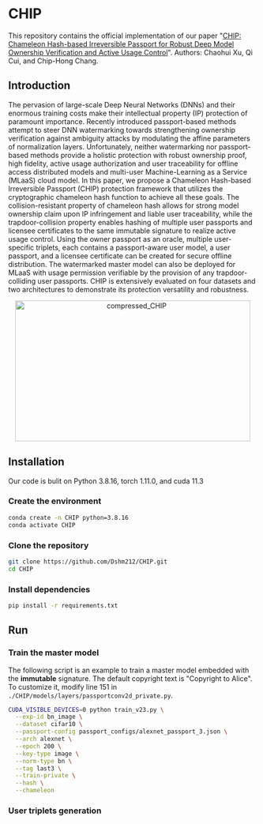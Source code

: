 # CHIP
This repository contains the official implementation of our paper "[CHIP: Chameleon Hash-based Irreversible Passport for Robust Deep Model Ownership Verification and Active Usage Control](https://arxiv.org/abs/2505.24536)". Authors: Chaohui Xu, Qi Cui, and Chip-Hong Chang.

## Introduction
The pervasion of large-scale Deep Neural Networks (DNNs) and their enormous training costs make their intellectual property (IP) protection of paramount importance. Recently introduced passport-based methods attempt to steer DNN watermarking towards strengthening ownership verification against ambiguity attacks by modulating the affine parameters of normalization layers. Unfortunately, neither watermarking nor passport-based methods provide a holistic protection with robust ownership proof, high fidelity, active usage authorization and user traceability for offline access distributed models and multi-user Machine-Learning as a Service (MLaaS) cloud model. In this paper, we propose a Chameleon Hash-based Irreversible Passport (CHIP) protection framework that utilizes the cryptographic chameleon hash function to achieve all these goals. The collision-resistant property of chameleon hash allows for strong model ownership claim upon IP infringement and liable user traceability, while the trapdoor-collision property enables hashing of multiple user passports and licensee certificates to the same immutable signature to realize active usage control. Using the owner passport as an oracle, multiple user-specific triplets, each contains a passport-aware user model, a user passport, and a licensee certificate can be created for secure offline distribution. The watermarked master model can also be deployed for MLaaS with usage permission verifiable by the provision of any trapdoor-colliding user passports. CHIP is extensively evaluated on four datasets and two architectures to demonstrate its protection versatility and robustness.
<div align="center">
  <img width="476" height="285" alt="compressed_CHIP" src="https://github.com/user-attachments/assets/6ca830d6-b1f2-47d9-8d6f-12ef6b3ee03b" />
</div>

## Installation
Our code is bulit on Python 3.8.16, torch 1.11.0, and cuda 11.3
### Create the environment
```bash
conda create -n CHIP python=3.8.16
conda activate CHIP
```
### Clone the repository
```bash
git clone https://github.com/Dshm212/CHIP.git
cd CHIP
```
### Install dependencies
```bash
pip install -r requirements.txt
```

## Run

### Train the master model
The following script is an example to train a master model embedded with the **immutable** signature. The default copyright text is "Copyright to Alice". To customize it, modify line 151 in `./CHIP/models/layers/passportconv2d_private.py`.
```bash
CUDA_VISIBLE_DEVICES=0 python train_v23.py \
  --exp-id bn_image \
  --dataset cifar10 \
  --passport-config passport_configs/alexnet_passport_3.json \
  --arch alexnet \
  --epoch 200 \
  --key-type image \
  --norm-type bn \
  --tag last3 \
  --train-private \
  --hash \
  --chameleon
```
### User triplets generation

